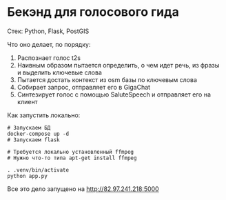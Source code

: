 # Бекэнд для голосового гида

Стек: Python, Flask, PostGIS

Что оно делает, по порядку:
1. Распознает голос t2s
2. Наивным образом пытается определить, о чем идет речь, из фразы и выделить ключевые слова
3. Пытается достать контекст из osm базы по ключевым слова 
4. Собирает запрос, отправляет его в GigaChat
5. Синтезирует голос с помощью SaluteSpeech и отправляет его на клиент

Как запустить локально:
```shell
# Запускаем БД
docker-compose up -d
# Запускаем flask

# Требуется локально установленный ffmpeg
# Нужно что-то типа apt-get install ffmpeg 

. .venv/bin/activate
python app.py
```

Все это дело запущено на http://82.97.241.218:5000
